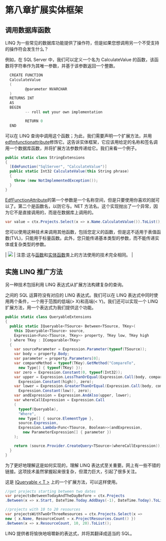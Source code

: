 # 第八章扩展实体框架

## 调用数据库函数

LINQ 为一些常见的数据库功能提供了操作符，但是如果您想调用另一个不受支持的操作符会发生什么？

例如，在 SQL Server 中，我们可以定义一个名为 CalculateValue 的函数，该函数将字符串作为其唯一参数，并基于该参数返回一个整数。

```cs
  CREATE FUNCTION
  CalculateValue
  (
         @parameter NVARCHAR
  )
  RETURNS INT
  AS
  BEGIN
         -- roll out your own implementation

         RETURN 0
  END

```

可以在 LINQ 查询中调用这个函数；为此，我们需要声明一个扩展方法，并用[edfmfunctionattribute](http://msdn.microsoft.com/en-us/library/system.data.objects.dataclasses.edmfunctionattribute.aspx)修饰它。这告诉实体框架，它应该用给定的名称和签名调用一个数据库函数，并将扩展方法参数传递给它。我们来看一个例子。

```cs
public static class StringExtensions
{
  [EdmFunction("SqlServer", "CalculateValue")]
  public static Int32 CalculateValue(this String phrase)
  {
    throw (new NotImplementedException());
  }
}

```

[EdfFunctionAttribute](http://msdn.microsoft.com/en-us/library/system.data.objects.dataclasses.edmfunctionattribute.aspx)的第一个参数是一个名称空间，但是只要使用你喜欢的就可以了。第二个是函数名，以防它与。NET 方法名。这个实现抛出了一个异常，因为它不是直接调用的，而是在数据库上调用的。

```cs
var value = ctx.Projects.Select(x => x.Name.CalculateValue()).ToList();

```

您可以使用这种技术来调用其他函数，包括您定义的函数，但是这不适用于表值函数(TVL)，只能用于标量函数。此外，您只能传递基本类型的参数，而不能传递实体或复杂类型的参数。

| ![](../Images/note.png) | 注意:这与[函数](http://msdn.microsoft.com/en-us/library/system.data.objects.sqlclient.sqlfunctions.aspx)和[实体函数](http://msdn.microsoft.com/en-us/library/system.data.objects.entityfunctions.aspx)类上的方法使用的技术完全相同。 |

## 实施 LINQ 推广方法

另一种技术包括利用 LINQ 表达式从扩展方法构建复杂的查询。

之间的 SQL 运算符没有对应的 LINQ 表达式。我们可以在 LINQ 表达式中同时使用两个条件，一个用于范围的低端(> X)和高端(< Y)。我们还可以实现一个 LINQ 扩展方法，用一个表达式为我们提供这个功能。

```cs
public static class QueryableExtensions
{
  public static IQueryable<TSource> Between<TSource, TKey>(
    this IQueryable<TSource> source, 
    Expression<Func<TSource, TKey>> property, TKey low, TKey high
  ) where TKey : IComparable<TKey>
  {
    var sourceParameter = Expression.Parameter(typeof(TSource));
    var body = property.Body;
    var parameter = property.Parameters[0];
    var compareMethod = typeof(TKey).GetMethod("CompareTo", 
      new Type[] { typeof(TKey) });
    var zero = Expression.Constant(0, typeof(Int32));
    var upper = Expression.LessThanOrEqual(Expression.Call(body, compareMethod,
      Expression.Constant(high)), zero);
    var lower = Expression.GreaterThanOrEqual(Expression.Call(body, compareMethod, 
      Expression.Constant(low)), zero);
    var andExpression = Expression.AndAlso(upper, lower); 
    var whereCallExpression = Expression.Call
    (
      typeof(Queryable),
      "Where",
      new Type[] { source.ElementType },
      source.Expression,
      Expression.Lambda<Func<TSource, Boolean>>(andExpression, 
        new ParameterExpression[] { parameter })
    );

    return (source.Provider.CreateQuery<TSource>(whereCallExpression));
  }
}

```

为了更好地理解这是如何实现的，理解 LINQ 表达式至关重要。网上有一些不错的链接。这项技术虽然掌握起来很复杂，但潜力巨大，引起了很多关注。

这是 [IQueryable < T >](http://msdn.microsoft.com/en-us/library/bb351562.aspx) 上的一个扩展方法，可以这样使用。

```cs
//get projects starting between two dates
var projectsBetweenTodayAndTheDayBefore = ctx.Projects
.Between(x => x.Start, DateTime.Today.AddDays(-1), DateTime.Today).ToList();

//projects with 10 to 20 resources
var projectsWithTwoOrThreeResources = ctx.Projects.Select(x => 
new { x.Name, ResourceCount = x.ProjectResources.Count() })
.Between(x => x.ResourceCount, 10, 20).ToList();

```

LINQ 提供者将愉快地咀嚼新的表达式，并将其翻译成适当的 SQL。